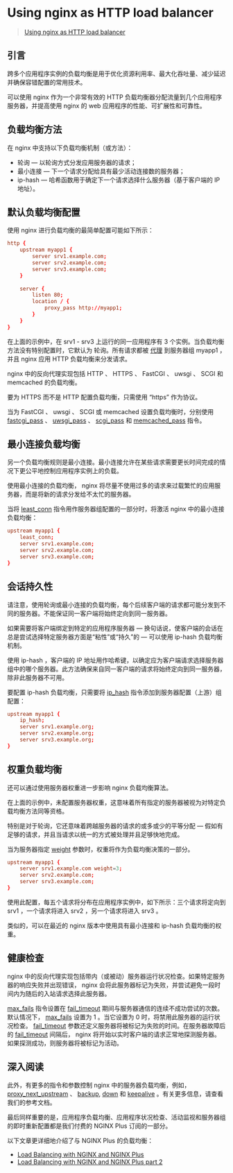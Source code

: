 # Using nginx as HTTP load balancer

> [Using nginx as HTTP load balancer](http://nginx.org/en/docs/http/load_balancing.html)

## 引言

跨多个应用程序实例的负载均衡是用于优化资源利用率、最大化吞吐量、减少延迟并确保容错配置的常用技术。

可以使用 nginx 作为一个非常有效的 HTTP 负载均衡器分配流量到几个应用程序服务器，并提高使用 nginx 的 web 应用程序的性能、可扩展性和可靠性。

## 负载均衡方法

在 nginx 中支持以下负载均衡机制（或方法）：

* 轮询 — 以轮询方式分发应用服务器的请求；
* 最小连接 — 下一个请求分配给具有最少活动连接数的服务器；
* ip-hash — 哈希函数用于确定下一个请求选择什么服务器（基于客户端的 IP 地址）。

## 默认负载均衡配置

使用 nginx 进行负载均衡的最简单配置可能如下所示：

```conf
http {
    upstream myapp1 {
        server srv1.example.com;
        server srv2.example.com;
        server srv3.example.com;
    }
    
    server {
        listen 80;
        location / {
            proxy_pass http://myapp1;
        }
    }
}
```

在上面的示例中，在 srv1 - srv3 上运行的同一应用程序有 3 个实例。当负载均衡方法没有特别配置时，它默认为 轮询。所有请求都被 [代理](http://nginx.org/en/docs/http/ngx_http_proxy_module.html#proxy_pass) 到服务器组 myapp1 ，并且 nginx 应用 HTTP 负载均衡来分发请求。

nginx 中的反向代理实现包括 HTTP 、 HTTPS 、 FastCGI 、 uwsgi 、 SCGI 和 memcached 的负载均衡。

要为 HTTPS 而不是 HTTP 配置负载均衡，只需使用 “https” 作为协议。

当为 FastCGI 、 uwsgi 、 SCGI 或 memcached 设置负载均衡时，分别使用 [fastcgi_pass](http://nginx.org/en/docs/http/ngx_http_fastcgi_module.html#fastcgi_pass) 、 [uwsgi_pass](http://nginx.org/en/docs/http/ngx_http_uwsgi_module.html#uwsgi_pass) 、 [scgi_pass](http://nginx.org/en/docs/http/ngx_http_scgi_module.html#scgi_pass) 和 [memcached_pass](http://nginx.org/en/docs/http/ngx_http_memcached_module.html#memcached_pass) 指令。

## 最小连接负载均衡

另一个负载均衡规则是最小连接。最小连接允许在某些请求需要更长时间完成的情况下更公平地控制应用程序实例上的负载。

使用最小连接的负载均衡， nginx 将尽量不使用过多的请求来过载繁忙的应用服务器，而是将新的请求分发给不太忙的服务器。

当将 [least_conn](http://nginx.org/en/docs/http/ngx_http_upstream_module.html#least_conn) 指令用作服务器组配置的一部分时，将激活 nginx 中的最小连接负载均衡：

```conf
upstream myapp1 {
    least_conn;
    server srv1.example.com;
    server srv2.example.com;
    server srv3.example.com;
}
```

## 会话持久性

请注意，使用轮询或最小连接的负载均衡，每个后续客户端的请求都可能分发到不同的服务器。不能保证同一客户端将始终定向到同一服务器。

如果需要将客户端绑定到特定的应用程序服务器 — 换句话说，使客户端的会话在总是尝试选择特定服务器方面是“粘性”或“持久”的 — 可以使用 ip-hash 负载均衡机制。

使用 ip-hash ，客户端的 IP 地址用作哈希键，以确定应为客户端请求选择服务器组中的哪个服务器。此方法确保来自同一客户端的请求将始终定向到同一服务器，除非此服务器不可用。

要配置 ip-hash 负载均衡，只需要将 [ip_hash](http://nginx.org/en/docs/http/ngx_http_upstream_module.html#ip_hash) 指令添加到服务器配置（上游）组配置：

```conf
upstream myapp1 {
    ip_hash;
    server srv1.example.org;
    server srv2.example.org;
    server srv3.example.org;
}
```

## 权重负载均衡

还可以通过使用服务器权重进一步影响 nginx 负载均衡算法。

在上面的示例中，未配置服务器权重，这意味着所有指定的服务器被视为对特定负载均衡方法同等资格。

特别是对于轮询，它还意味着跨越服务器的请求的或多或少的平等分配 — 假如有足够的请求，并且当请求以统一的方式被处理并且足够快地完成。

当为服务器指定 [weight](http://nginx.org/en/docs/http/ngx_http_upstream_module.html#server) 参数时，权重将作为负载均衡决策的一部分。

```conf
upstream myapp1 {
    server srv1.example.com weight=3;
    server srv2.example.com;
    server srv3.example.com;
}
```

使用此配置，每五个请求将分布在应用程序实例中，如下所示：三个请求将定向到 srv1 ，一个请求将进入 srv2 ，另一个请求将进入 srv3 。

类似的，可以在最近的 nginx 版本中使用具有最小连接和 ip-hash 负载均衡的权重。

## 健康检查

nginx 中的反向代理实现包括带内（或被动）服务器运行状况检查。如果特定服务器的响应失败并出现错误， nginx 会将此服务器标记为失败，并尝试避免一段时间内为随后的入站请求选择此服务器。

[max_fails](http://nginx.org/en/docs/http/ngx_http_upstream_module.html#server) 指令设置在 [fail_timeout](http://nginx.org/en/docs/http/ngx_http_upstream_module.html#server) 期间与服务器通信的连续不成功尝试的次数。默认情况下， [max_fails](http://nginx.org/en/docs/http/ngx_http_upstream_module.html#server) 设置为 1 。当它设置为 0 时，将禁用此服务器的运行状况检查。 [fail_timeout](http://nginx.org/en/docs/http/ngx_http_upstream_module.html#server) 参数还定义服务器将被标记为失败的时间。在服务器故障后的 [fail_timeout](http://nginx.org/en/docs/http/ngx_http_upstream_module.html#server) 间隔后， nginx 将开始以实时客户端的请求正常地探测服务器。如果探测成功，则服务器将被标记为活动。

## 深入阅读

此外，有更多的指令和参数控制 nginx 中的服务器负载均衡，例如， [proxy_next_upstream](http://nginx.org/en/docs/http/ngx_http_proxy_module.html#proxy_next_upstream) 、 [backup](http://nginx.org/en/docs/http/ngx_http_upstream_module.html#server), [down](http://nginx.org/en/docs/http/ngx_http_upstream_module.html#server) 和 [keepalive](http://nginx.org/en/docs/http/ngx_http_upstream_module.html#keepalive) 。有关更多信息，请查看我们的参考文档。

最后同样重要的是，应用程序负载均衡、应用程序状况检查、活动监视和服务器组的即时重新配置都是我们付费的 NGINX Plus 订阅的一部分。

以下文章更详细地介绍了与 NGINX Plus 的负载均衡：

* [Load Balancing with NGINX and NGINX Plus](https://www.nginx.com/blog/load-balancing-with-nginx-plus/)
* [Load Balancing with NGINX and NGINX Plus part 2](https://www.nginx.com/blog/load-balancing-with-nginx-plus-part2/)

